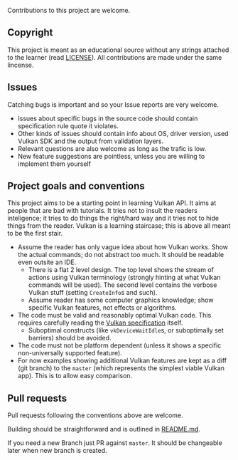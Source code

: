 Contributions to this project are welcome.

Copyright
---------
This project is meant as an educational source without any strings attached to the learner (read [LICENSE](LICENSE)). All contributions are made under the same lincense.

Issues
------
Catching bugs is important and so your Issue reports are very welcome.

- Issues about specific bugs in the source code should contain specification rule quote it violates.
- Other kinds of issues should contain info about OS, driver version, used Vulkan SDK and the output from validation layers.
- Relevant questions are also welcome as long as the trafic is low.
- New feature suggestions are pointless, unless you are willing to implement them yourself

Project goals and conventions
------------------------
This project aims to be a starting point in learning Vulkan API. It aims at people that are bad with tutorials. It tries not to insult the readers inteligence; it tries to do things the right/hard way and it tries not to hide things from the reader. Vulkan is a learning staircase; this is above all meant to be the first stair.

- Assume the reader has only vague idea about how Vulkan works. Show the actual commands; do not abstract too much. It should be readable even outsite an IDE.
  - There is a flat 2 level design. The top level shows the stream of actions using Vulkan terminology (strongly hinting at what Vulkan commands will be used). The second level contains the verbose Vulkan stuff (setting `CreateInfo`s and such).
  - Assume reader has some computer graphics knowledge; show specific Vulkan features, not effects or algorithms.
- The code must be valid and reasonably optimal Vulkan code. This requires carefully reading the [Vulkan specification](https://www.khronos.org/registry/vulkan/specs/1.0-extensions/html/vkspec.html) itself.
  - Suboptimal constructs (like `vkDeviceWaitIdle`s, or suboptimally set barriers) should be avoided.
- The code must not be platform dependent (unless it shows a specific non-universally supported feature).
- For now examples showing additional Vulkan features are kept as a diff (git branch) to the `master` (which represents the simplest viable Vulkan app). This is to allow easy comparison.

Pull requests
-------------
Pull requests following the conventions above are welcome.

Building should be straightforward and is outlined in [README.md](README.md).

If you need a new Branch just PR against `master`. It should be changeable later when new branch is created.
